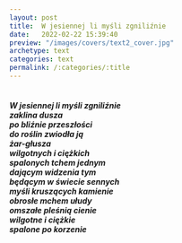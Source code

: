 ```yaml
---
layout: post
title:  W jesiennej li myśli zgniliźnie
date:   2022-02-22 15:39:40
preview: "/images/covers/text2_cover.jpg"
archetype: text
categories: text
permalink: /:categories/:title
---
```

<h5>
<p style="text-indent: 6%; ">
<br/>
	W jesiennej li myśli zgniliźnie<br/>
	zaklina dusza<br/>
	po bliźnie przeszłości<br/>
	do roślin zwiodła ją<br/>
	żar-głusza<br/>
	wilgotnych i ciężkich<br/>
	spalonych tchem jednym<br/>
	dającym widzenia tym<br/>
	będącym w świecie sennych<br/>
	myśli kruszących kamienie<br/>
	obrosłe mchem ułudy<br/>
	omszałe pleśnią cienie<br/>
	wilgotne i ciężkie<br/>
	spalone po korzenie<br/>
<br/>
